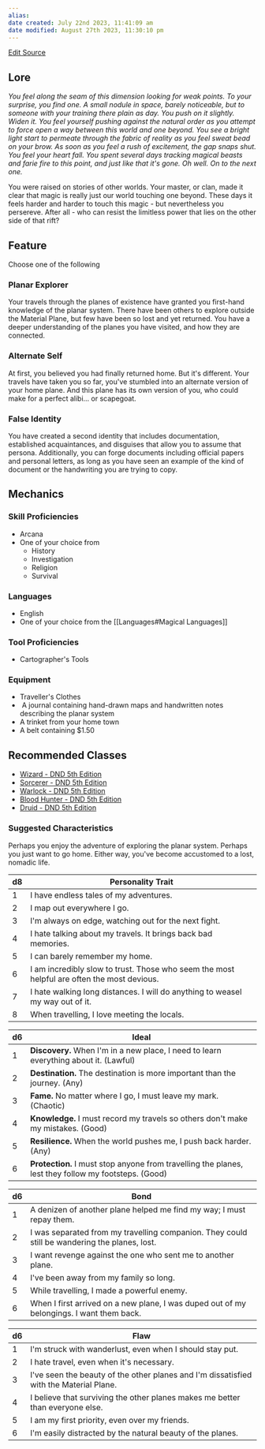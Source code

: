 ```yaml
---
alias: 
date created: July 22nd 2023, 11:41:09 am
date modified: August 27th 2023, 11:30:10 pm
---
```

[Edit Source](https://github.com/bradhaas/TheCompendium-v2/blob/main/Custom%20Backgrounds/The%20Way%20Walker.md)
## Lore
*You feel along the seam of this dimension looking for weak points. To your surprise, you find one. A small nodule in space, barely noticeable, but to someone with your training there plain as day. You push on it slightly. Widen it. You feel yourself pushing against the natural order as you attempt to force open a way between this world and one beyond. You see a bright light start to permeate through the fabric of reality as you feel sweat bead on your brow. As soon as you feel a rush of excitement, the gap snaps shut. You feel your heart fall. You spent several days tracking magical beasts and farie fire to this point, and just like that it's gone. Oh well. On to the next one.*

You were raised on stories of other worlds. Your master, or clan, made it clear that magic is really just our world touching one beyond. These days it feels harder and harder to touch this magic - but nevertheless you persereve. After all - who can resist the limitless power that lies on the other side of that rift?
## Feature
Choose one of the following
### Planar Explorer
Your travels through the planes of existence have granted you first-hand knowledge of the planar system. There have been others to explore outside the Material Plane, but few have been so lost and yet returned. You have a deeper understanding of the planes you have visited, and how they are connected.
### Alternate Self
At first, you believed you had finally returned home. But it's different. Your travels have taken you so far, you've stumbled into an alternate version of your home plane. And this plane has its own version of you, who could make for a perfect alibi... or scapegoat.
### False Identity
You have created a second identity that includes documentation, established acquaintances, and disguises that allow you to assume that persona. Additionally, you can forge documents including official papers and personal letters, as long as you have seen an example of the kind of document or the handwriting you are trying to copy.

###

## Mechanics
### Skill Proficiencies
- Arcana
- One of your choice from
	- History
	- Investigation
	- Religion
	- Survival
### Languages
- English
- One of your choice from the [[Languages#Magical Languages]]
### Tool Proficiencies
- Cartographer's Tools
### Equipment
- Traveller's Clothes
-  A journal containing hand-drawn maps and handwritten notes describing the planar system
- A trinket from your home town
- A belt containing $1.50

## Recommended Classes
- [Wizard - DND 5th Edition](http://dnd5e.wikidot.com/wizard)
- [Sorcerer - DND 5th Edition](http://dnd5e.wikidot.com/sorcerer)
- [Warlock - DND 5th Edition](http://dnd5e.wikidot.com/warlock)
- [Blood Hunter - DND 5th Edition](http://dnd5e.wikidot.com/blood-hunter)
- [Druid - DND 5th Edition](http://dnd5e.wikidot.com/druid)

### Suggested Characteristics

Perhaps you enjoy the adventure of exploring the planar system. Perhaps you just want to go home. Either way, you've become accustomed to a lost, nomadic life.

|d8|Personality Trait|
|---|---|
|1|I have endless tales of my adventures.|
|2|I map out everywhere I go.|
|3|I'm always on edge, watching out for the next fight.|
|4|I hate talking about my travels. It brings back bad memories.|
|5|I can barely remember my home.|
|6|I am incredibly slow to trust. Those who seem the most helpful are often the most devious.|
|7|I hate walking long distances. I will do anything to weasel my way out of it.|
|8|When travelling, I love meeting the locals.|

|d6|Ideal|
|---|---|
|1|**Discovery.** When I'm in a new place, I need to learn everything about it. (Lawful)|
|2|**Destination.** The destination is more important than the journey. (Any)|
|3|**Fame.** No matter where I go, I must leave my mark. (Chaotic)|
|4|**Knowledge.** I must record my travels so others don't make my mistakes. (Good)|
|5|**Resilience.** When the world pushes me, I push back harder. (Any)|
|6|**Protection.** I must stop anyone from travelling the planes, lest they follow my footsteps. (Good)|

|d6|Bond|
|---|---|
|1|A denizen of another plane helped me find my way; I must repay them.|
|2|I was separated from my travelling companion. They could still be wandering the planes, lost.|
|3|I want revenge against the one who sent me to another plane.|
|4|I've been away from my family so long.|
|5|While travelling, I made a powerful enemy.|
|6|When I first arrived on a new plane, I was duped out of my belongings. I want them back.|

|d6|Flaw|
|---|---|
|1|I'm struck with wanderlust, even when I should stay put.|
|2|I hate travel, even when it's necessary.|
|3|I've seen the beauty of the other planes and I'm dissatisfied with the Material Plane.|
|4|I believe that surviving the other planes makes me better than everyone else.|
|5|I am my first priority, even over my friends.|
|6|I'm easily distracted by the natural beauty of the planes.|
